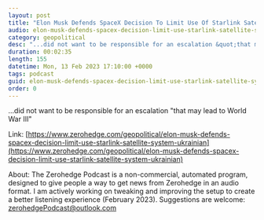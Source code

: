 ```yaml
---
layout: post
title: "Elon Musk Defends SpaceX Decision To Limit Use Of Starlink Satellite System By Ukrainian Military"
audio: elon-musk-defends-spacex-decision-limit-use-starlink-satellite-system-ukrainian-0
category: geopolitical
desc: "...did not want to be responsible for an escalation &quot;that may lead to World War III&quot;"
duration: 00:02:35
length: 155
datetime: Mon, 13 Feb 2023 17:10:00 +0000
tags: podcast
guid: elon-musk-defends-spacex-decision-limit-use-starlink-satellite-system-ukrainian-0
order: 0
---
```

...did not want to be responsible for an escalation &quot;that may lead to World War III&quot;

Link: [https://www.zerohedge.com/geopolitical/elon-musk-defends-spacex-decision-limit-use-starlink-satellite-system-ukrainian](https://www.zerohedge.com/geopolitical/elon-musk-defends-spacex-decision-limit-use-starlink-satellite-system-ukrainian)

About: The Zerohedge Podcast is a non-commercial, automated program, designed to give people a way to get news from Zerohedge in an audio format.  I am actively working on tweaking and improving the setup to create a better listening experience (February 2023).  Suggestions are welcome: [zerohedgePodcast@outlook.com](mailto:zerohedgePodcast@outlook.com)